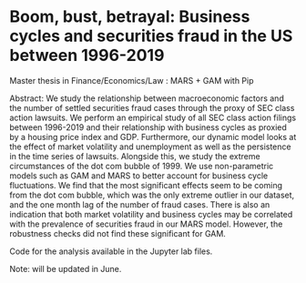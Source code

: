 # Boom, bust, betrayal: Business cycles and securities fraud in the US between 1996-2019
Master thesis in Finance/Economics/Law : MARS + GAM
with Pip

Abstract: We study the relationship between macroeconomic factors and the number of settled securities fraud cases through the proxy of SEC class action lawsuits. We perform an empirical study of all SEC class action filings between 1996-2019 and their relationship with business cycles as proxied by a housing price index and GDP. Furthermore, our dynamic model looks at the effect of market volatility and unemployment as well as the persistence in the time series of lawsuits. Alongside this, we study the extreme circumstances of the dot com bubble of 1999. We use non-parametric models such as GAM and MARS to better account for business cycle fluctuations. We find that the most significant effects seem to be coming from the dot com bubble, which was the only extreme outlier in our dataset, and the one month lag of the number of fraud cases. There is also an indication that both market volatility and business cycles may be correlated with the prevalence of securities fraud in our MARS model. However, the robustness checks did not find these significant for GAM. 

Code for the analysis available in the Jupyter lab files. 

Note: will be updated in June. 
